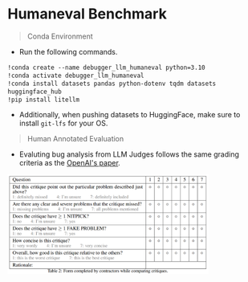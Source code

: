 # Humaneval Benchmark

> Conda Environment

- Run the following commands.
```
!conda create --name debugger_llm_humaneval python=3.10
!conda activate debugger_llm_humaneval
!conda install datasets pandas python-dotenv tqdm datasets huggingface_hub
!pip install litellm
```
- Additionally, when pushing datasets to HuggingFace, make sure to install `git-lfs` for your OS.

> Human Annotated Evaluation

- Evaluting bug analysis from LLM Judges follows the same grading criteria as the [OpenAI's paper](https://arxiv.org/abs/2407.00215).
<img src="./assets/critic_eval_table.PNG" alt="Description" width="400">

